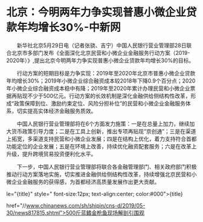 # 北京：今明两年力争实现普惠小微企业贷款年均增长30%-中新网

　　新华社北京5月29日电（记者张骁、吉宁）中国人民银行营业管理部28日联合北京市多部门发布《全面深化北京民营和小微企业金融服务行动方案（2019-2020年）》,提出北京今明两年力争实现普惠小微企业贷款年均增长30%的目标。

　　行动方案的短期目标是力争实现：2019年至2020年北京市普惠小微企业贷款年均增长30%；2019年小微企业综合融资成本较2018年下降0.9个百分点；2020年小微企业综合融资成本稳中有降；2019年至2020年累计办理民营和小微企业票据再贴现不少于500亿元。行动方案的长效机制是深化金融供给侧结构性改革，形成“政策保障到位、激励约束定位、风险分担补位”的民营和小微企业金融服务体系，切实提高实体经济金融服务质效。

　　中国人民银行营业管理部将在6个方面发力施策：一是在总量上加力，继续加大货币政策引导力度；二是在工具上创新，推出专项再贴现“京创通”；三是在渠道上拓宽，多渠道支持民营和小微企业发展；四是在结构上优化，着力支持符合首都功能定位的企业发展；五是在环境上改善，持续优化融资配套服务；六是在改革上升级，提升跨境贸易投资便利化水平。

　　下一步，中国人民银行营业管理部将联合各金融管理部门、相关政府部门积极推动行动方案落地实施，切实推进金融供给侧结构性改革，持续增强北京民营和小微企业金融服务的获得感，为首都经济高质量发展作出更大贡献。

le="{title}" style=" font-size:12px; text-align:center; color:#000">{title}

href="//www.chinanews.com/sh/shipin/cns-d/2019/05-30/news817815.shtml">500斤蓝鳍金枪鱼现场解剖引围观
